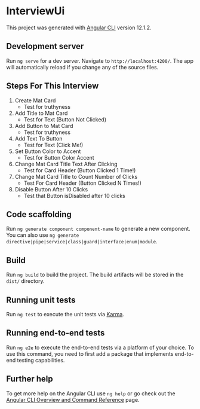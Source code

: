 # InterviewUi

This project was generated with [Angular CLI](https://github.com/angular/angular-cli) version 12.1.2.

## Development server

Run `ng serve` for a dev server. Navigate to `http://localhost:4200/`. The app will automatically reload if you change any of the source files.

## Steps For This Interview
1. Create Mat Card 
   - Test for truthyness
2. Add Title to Mat Card
   - Test for Text (Button Not Clicked)
3. Add Button to Mat Card
   - Test for truthyness
4. Add Text To Button
   - Test for Text (Click Me!)
5. Set Button Color to Accent
   - Test for Button Color Accent
6. Change Mat Card Title Text After Clicking
   - Test for Card Header (Button Clicked 1 Time!)
7. Change Mat Card Title to Count Number of Clicks
   - Test For Card Header (Button Clicked N Times!)
8. Disable Button After 10 Clicks
   - Test that Button isDisabled after 10 clicks


## Code scaffolding

Run `ng generate component component-name` to generate a new component. You can also use `ng generate directive|pipe|service|class|guard|interface|enum|module`.

## Build

Run `ng build` to build the project. The build artifacts will be stored in the `dist/` directory.

## Running unit tests

Run `ng test` to execute the unit tests via [Karma](https://karma-runner.github.io).

## Running end-to-end tests

Run `ng e2e` to execute the end-to-end tests via a platform of your choice. To use this command, you need to first add a package that implements end-to-end testing capabilities.

## Further help

To get more help on the Angular CLI use `ng help` or go check out the [Angular CLI Overview and Command Reference](https://angular.io/cli) page.

